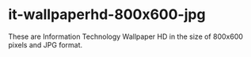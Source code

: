 # it-wallpaperhd-800x600-jpg
These are Information Technology Wallpaper HD in the size of 800x600 pixels and JPG format.
